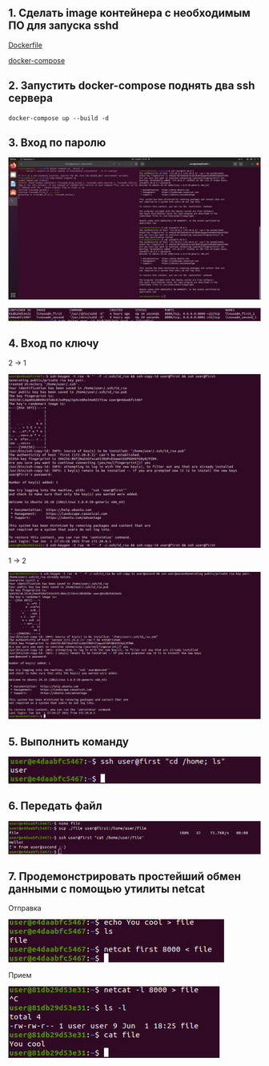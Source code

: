 ## 1. Сделать image контейнера с необходимым ПО для запуска sshd
[Dockerfile](Dockerfile)

[docker-compose](docker-compose.yml)

## 2. Запустить docker-compose поднять два ssh сервера
`docker-compose up --build -d`

## 3. Вход по паролю

![Картинка](1.png?raw=true)

![Картинка](2.png?raw=true)


## 4. Вход по ключу
2 -> 1


![Картинка](2->1.png?raw=true)


1 -> 2


![Картинка](1->2.png?raw=true)


## 5. Выполнить команду

![Картинка](ls.png?raw=true)


## 6. Передать файл

![Картинка](scp.png?raw=true)


## 7. Продемонстрировать простейший обмен данными с помощью утилиты netcat
Отправка


![Картинка](send.png?raw=true)


Прием


![Картинка](gatch.png?raw=true)

